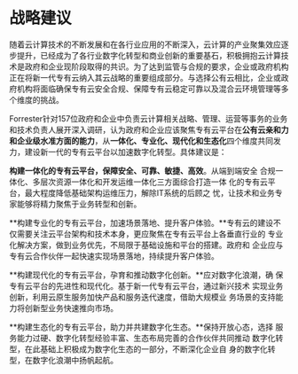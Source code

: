 # 战略建议

随着云计算技术的不断发展和在各行业应用的不断深入，云计算的产业聚集效应逐步提升，已经成为了各行业数字化转型和商业创新的重要基石，积极拥抱云计算技术是政府和企业现阶段取得的共识。为了达到监管与合规的要求，企业或政府机构正在将新一代专有云纳入其云战略的重要组成部分。与选择公有云相比，企业或政府机构将面临确保专有云安全合规、保障专有云稳定可靠以及混合云环境管理等多个维度的挑战。

Forrester针对157位政府和企业中负责云计算相关战略、管理、运营等事务的业务和技术负责人展开深入调研，认为政府和企业应该聚焦专有云平台在**公有云亲和力和企业级水准方面的能力**，从**一体化、专业化、现代化和生态化**四个维度共同发力，建设新一代的专有云平台以加速数字化转型。具体建议是：

**构建一体化的专有云平台，保障安全、可靠、敏捷、高效**。从端到端安全 合规一体化、多层次资源一体化和开发运维一体化三方面综合打造一体 化的专有云平台，最大程度降低基础架构运维压力，解除IT系统的后顾之 忧，让技术和业务专家能够将精力聚焦于业务转型和创新。

**构建专业化的专有云平台，加速场景落地、提升客户体验。**专有云的建设不 仅需要关注云平台架构和技术本身，更应聚焦在专有云平台上各垂直行业的 专业化解决方案，做到业务优先，不局限于基础设施和平台的搭建。政府和 企业应与专有云合作伙伴一起快速实现场景落地，持续提升客户体验。

**构建现代化的专有云平台，孕育和推动数字化创新。**应对数字化浪潮，确 保专有云平台的先进性和现代化。基于新一代专有云平台，通过新兴技术 实现业务创新，利用云原生服务加快产品和服务迭代速度，借助大规模业 务场景的支持能力将创新型业务快速推向市场。

**构建生态化的专有云平台，助力并共建数字化生态。**保持开放心态，选择 服务能力过硬、数字化转型经验丰富、生态布局完善的合作伙伴共同推动 数字化转型，在此基础上积极成为数字化生态的一部分，不断深化企业自 身的数字化转型，在数字化浪潮中扬帆起航。
